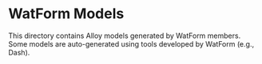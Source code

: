 # WatForm Models

This directory contains Alloy models generated by WatForm members. Some models are auto-generated using tools developed by WatForm (e.g., Dash). 

